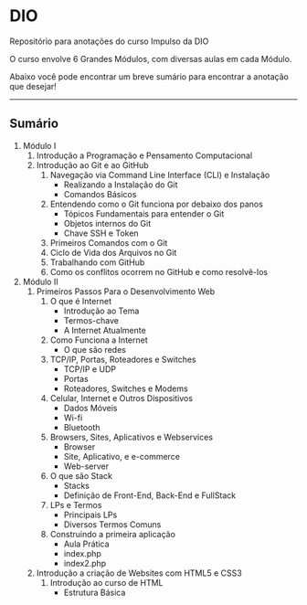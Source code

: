 # DIO
Repositório para anotações do curso Impulso da DIO

O curso envolve 6 Grandes Módulos, com diversas aulas em cada Módulo.

Abaixo você pode encontrar um breve sumário para encontrar a anotação que desejar!

------------------------------------------------------------------------------------

## Sumário

1. Módulo I
    1. Introdução a Programação e Pensamento Computacional
    2. Introdução ao Git e ao GitHub
        1. Navegação via Command Line Interface (CLI) e Instalação
            - Realizando a Instalação do Git
            - Comandos Básicos
        2. Entendendo como o Git funciona por debaixo dos panos
            - Tópicos Fundamentais para entender o Git
            - Objetos internos do Git
            - Chave SSH e Token
        3. Primeiros Comandos com o Git
        4. Ciclo de Vida dos Arquivos no Git
        5. Trabalhando com GitHub
        6. Como os conflitos ocorrem no GitHub e como resolvê-los
2. Módulo II
    1. Primeiros Passos Para o Desenvolvimento Web
        1. O que é Internet
            - Introdução ao Tema
            - Termos-chave
            - A Internet Atualmente
        2. Como Funciona a Internet
            - O que são redes
        3. TCP/IP, Portas, Roteadores e Switches
            - TCP/IP e UDP
            - Portas
            - Roteadores, Switches e Modems
        4. Celular, Internet e Outros Dispositivos
            - Dados Móveis
            - Wi-fi
            - Bluetooth
        5. Browsers, Sites, Aplicativos e Webservices
            - Browser
            - Site, Aplicativo, e e-commerce
            - Web-server
        6. O que são Stack
            - Stacks
            - Definição de Front-End, Back-End e FullStack
        7. LPs e Termos
            - Principais LPs
            - Diversos Termos Comuns
        8. Construindo a primeira aplicação
            - Aula Prática
            - index.php
            - index2.php
    2. Introdução a criação de Websites com HTML5  e CSS3
        1. Introdução ao curso de HTML
            - Estrutura Básica